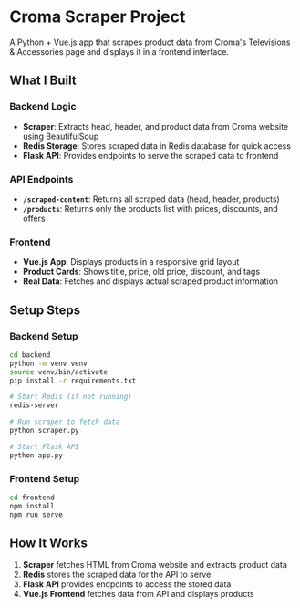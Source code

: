 # Croma Scraper Project

A Python + Vue.js app that scrapes product data from Croma's Televisions & Accessories page and displays it in a frontend interface.

## What I Built

### Backend Logic
- **Scraper**: Extracts head, header, and product data from Croma website using BeautifulSoup
- **Redis Storage**: Stores scraped data in Redis database for quick access
- **Flask API**: Provides endpoints to serve the scraped data to frontend

### API Endpoints
- **`/scraped-content`**: Returns all scraped data (head, header, products)
- **`/products`**: Returns only the products list with prices, discounts, and offers

### Frontend
- **Vue.js App**: Displays products in a responsive grid layout
- **Product Cards**: Shows title, price, old price, discount, and tags
- **Real Data**: Fetches and displays actual scraped product information

## Setup Steps

### Backend Setup
```bash
cd backend
python -m venv venv
source venv/bin/activate
pip install -r requirements.txt

# Start Redis (if not running)
redis-server

# Run scraper to fetch data
python scraper.py

# Start Flask API
python app.py
```

### Frontend Setup
```bash
cd frontend
npm install
npm run serve
```

## How It Works

1. **Scraper** fetches HTML from Croma website and extracts product data
2. **Redis** stores the scraped data for the API to serve
3. **Flask API** provides endpoints to access the stored data
4. **Vue.js Frontend** fetches data from API and displays products

